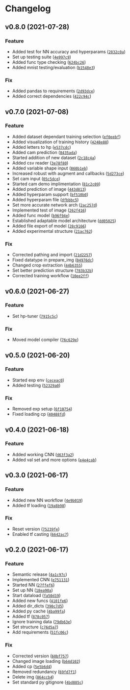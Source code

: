 # Changelog

<!--next-version-placeholder-->

## v0.8.0 (2021-07-28)
### Feature
* Added test for NN accuracy and hyperparams ([`2832c0a`](https://github.com/kheinrich93/GestureDetector/commit/2832c0ab66851b3dbdcb31037d771f9bb63534e3))
* Set up testing suite ([`4e997c9`](https://github.com/kheinrich93/GestureDetector/commit/4e997c919fd102952f50ec7a79ffa2ea7fd417dc))
* Added func type checking ([`624bc26`](https://github.com/kheinrich93/GestureDetector/commit/624bc260d863db6c4b450df01a9470dfedd52777))
* Added mnist testing/evaluation ([`b1548e3`](https://github.com/kheinrich93/GestureDetector/commit/b1548e3636b39d1b61f874caf8ba95850eff1f6f))

### Fix
* Added pandas to requirements ([`2d93dce`](https://github.com/kheinrich93/GestureDetector/commit/2d93dce76380d2ca43e39f40d9212f16bab4bdc4))
* Added correct dependencies ([`422c94c`](https://github.com/kheinrich93/GestureDetector/commit/422c94c071716209ac519131a76ff3e6ecc9c2a4))

## v0.7.0 (2021-07-08)
### Feature
* Added dataset dependant training selection ([`ef0eebf`](https://github.com/kheinrich93/GestureDetector/commit/ef0eebf4a1e2932b0feeee736f64ab41b8c2c2f7))
* Added visualization of training history ([`4248e88`](https://github.com/kheinrich93/GestureDetector/commit/4248e88b3227b573db7c12d31c66a3a9e332c772))
* Added letters to hp ([`e537cdc`](https://github.com/kheinrich93/GestureDetector/commit/e537cdcd6001869974fcdf527db10c93f0061544))
* Added cam prediction ([`8435ada`](https://github.com/kheinrich93/GestureDetector/commit/8435ada07b4ed6ec476a69744a735646ac6d6da6))
* Started addition of new dataset ([`2c18c4a`](https://github.com/kheinrich93/GestureDetector/commit/2c18c4a2e2fbc909b57b48cfd5fbbb7278731ef0))
* Added csv reader ([`3e78f80`](https://github.com/kheinrich93/GestureDetector/commit/3e78f8003b934dee0b8ee8c8d52126f099527e32))
* Added variable shape input ([`860b1eb`](https://github.com/kheinrich93/GestureDetector/commit/860b1eb092eed543365f2d0c1e4b0c9c3dcfbe93))
* Increased robust with augment and callbacks ([`5d273ce`](https://github.com/kheinrich93/GestureDetector/commit/5d273cebd9f7cd77d6e0e9096c38ce5eff65c024))
* Set cam input ([`05c5dce`](https://github.com/kheinrich93/GestureDetector/commit/05c5dcedd102cf74549ccb14a9e385b97514593c))
* Started cam demo implimentation ([`81c2c09`](https://github.com/kheinrich93/GestureDetector/commit/81c2c09fed663a1fae5d12d470cbb4e59ef3444d))
* Added prediction of image ([`443d813`](https://github.com/kheinrich93/GestureDetector/commit/443d813dff12da645b5e909c68ccba3a16244e6a))
* Added hyperparam support ([`bf510b0`](https://github.com/kheinrich93/GestureDetector/commit/bf510b02a75e0472c7c77325bba8668ad1553973))
* Added hyperparam file ([`dfbbbc5`](https://github.com/kheinrich93/GestureDetector/commit/dfbbbc53c64450d47b3032798343b514775683b9))
* Set more accurate network arch ([`2ac257d`](https://github.com/kheinrich93/GestureDetector/commit/2ac257d8716e8a28c5c358c476d164e2bb924e7e))
* Implemented test of image ([`262f416`](https://github.com/kheinrich93/GestureDetector/commit/262f416fc6588463d2fab442d22111faab68fb25))
* Added func model ([`b96f94e`](https://github.com/kheinrich93/GestureDetector/commit/b96f94e37352b0c238f23aa1a05cfb8eb8224666))
* Established adaptable model architecture ([`dd05025`](https://github.com/kheinrich93/GestureDetector/commit/dd0502547af7f05a462fe8f9d5b67902b1b8c863))
* Added file export of model ([`28c9166`](https://github.com/kheinrich93/GestureDetector/commit/28c91668ae970ba7db83f8bdf5b4fca6da876368))
* Added experimental structure ([`21ac762`](https://github.com/kheinrich93/GestureDetector/commit/21ac7626931db34dd0dc8102e54b2d6931cad1fc))

### Fix
* Corrected pathing and import ([`21d2257`](https://github.com/kheinrich93/GestureDetector/commit/21d225709567004c41766aa7e4e77b8c13c76e4d))
* Fixed datatype in prepare_img ([`04976dc`](https://github.com/kheinrich93/GestureDetector/commit/04976dc719624f88d1650073c74b00176daaa4b6))
* Changed crop extraction ([`44b6355`](https://github.com/kheinrich93/GestureDetector/commit/44b6355637e9204e0e60e49686958989b5d44eeb))
* Set better prediction structure ([`783b32b`](https://github.com/kheinrich93/GestureDetector/commit/783b32b561658f59c08ba1953c139498e7d3de37))
* Corrected training workflow ([`10ee2ff`](https://github.com/kheinrich93/GestureDetector/commit/10ee2ff987f5fe9dd14dfa9a22fc58a3216599f6))

## v0.6.0 (2021-06-27)
### Feature
* Set hp-tuner ([`7915c5c`](https://github.com/kheinrich93/GestureDetector/commit/7915c5c8b0ffbbb5152a70c69961fa764261cdc3))

### Fix
* Moved model compiler ([`76c629e`](https://github.com/kheinrich93/GestureDetector/commit/76c629edebd88842090ba4721c82bd39e18bf09a))

## v0.5.0 (2021-06-20)
### Feature
* Started exp env ([`ceceac0`](https://github.com/kheinrich93/GestureDetector/commit/ceceac08bf50adfc840526353d935d90c94f1573))
* Added testing ([`52329a0`](https://github.com/kheinrich93/GestureDetector/commit/52329a03ee7611ec58d1f33d7ccf91a77021683f))

### Fix
* Removed exp setup ([`6f10754`](https://github.com/kheinrich93/GestureDetector/commit/6f107548c4730a1ed6700692e1db6a68043f529b))
* Fixed loading cp ([`40488fd`](https://github.com/kheinrich93/GestureDetector/commit/40488fdd74d6ebbe23d7d07eec19ed0adcb25795))

## v0.4.0 (2021-06-18)
### Feature
* Added working CNN ([`d63f3a2`](https://github.com/kheinrich93/GestureDetector/commit/d63f3a203204fa59e4d48bd3c98c23248cd42084))
* Added val set and more options ([`e4e4cab`](https://github.com/kheinrich93/GestureDetector/commit/e4e4cabaa39ff20a59fdebc59968076e2ba3010a))

## v0.3.0 (2021-06-17)
### Feature
* Added new NN workflow ([`4e9b019`](https://github.com/kheinrich93/GestureDetector/commit/4e9b019b11b349647ff6d3cefc731127e6426318))
* Added tf loading ([`19a8b98`](https://github.com/kheinrich93/GestureDetector/commit/19a8b987bfafe4ff07cb3121aa795c05b79b012f))

### Fix
* Reset version ([`75239fe`](https://github.com/kheinrich93/GestureDetector/commit/75239fe17adea0a1ecd0fff221fe4b27643e46c4))
* Enabled tf casting ([`6642ac7`](https://github.com/kheinrich93/GestureDetector/commit/6642ac7cada2f721baa8e4ae54f50b5469ec6907))

## v0.2.0 (2021-06-17)
### Feature
* Semantic release ([`4a1c97c`](https://github.com/kheinrich93/GestureDetector/commit/4a1c97c4e21c9b07aa1f79eed0a0eadeed1cb956))
* Implemented CNN ([`e751131`](https://github.com/kheinrich93/GestureDetector/commit/e7511311112bf9a85bdb6dc4d75ca3c411b1ce38))
* Started NN ([`27ffef6`](https://github.com/kheinrich93/GestureDetector/commit/27ffef6d7b2f331f83acc7b5b87688c5a5d71766))
* Set up NN ([`18ea90a`](https://github.com/kheinrich93/GestureDetector/commit/18ea90a9bac9ca0351e090c8f5389822fdbe64cc))
* Start dataload ([`fa50d19`](https://github.com/kheinrich93/GestureDetector/commit/fa50d19e5cd424eedbef2a09f8044bae6fca479f))
* Added new funcs ([`4101fe6`](https://github.com/kheinrich93/GestureDetector/commit/4101fe65f59d91202155f6c750d4576516ef50a6))
* Added dir_dicts ([`390c7d5`](https://github.com/kheinrich93/GestureDetector/commit/390c7d521f91802c171d9c1034afc3f8a16b780f))
* Added py cache ([`4ba99fa`](https://github.com/kheinrich93/GestureDetector/commit/4ba99fa610ea2984c6579be5c5eac8b34e372c92))
* Added tf ([`878c057`](https://github.com/kheinrich93/GestureDetector/commit/878c0578aeda22f8330e8c95fc92f38b1550584c))
* Ignore training data ([`79db63e`](https://github.com/kheinrich93/GestureDetector/commit/79db63efd267d14c03a0bbe13f6c2c2df78507c9))
* Set structure ([`c76d5a7`](https://github.com/kheinrich93/GestureDetector/commit/c76d5a7939c0b7014934eb4708d079e9e94303f7))
* Add requirements ([`51fc06c`](https://github.com/kheinrich93/GestureDetector/commit/51fc06ca47ac3123de6394f606d31410d72c3962))

### Fix
* Corrected version ([`60bf757`](https://github.com/kheinrich93/GestureDetector/commit/60bf7579dbc5adaceeca36895852d058355282c9))
* Changed image loading ([`b64d102`](https://github.com/kheinrich93/GestureDetector/commit/b64d102e02f0c4c309abce2ba794b5073b14a148))
* Added cp ([`5e5b6d4`](https://github.com/kheinrich93/GestureDetector/commit/5e5b6d484f4f5e6faf1b3d853d9a6cf585186d24))
* Removed redundancy ([`69fd7f1`](https://github.com/kheinrich93/GestureDetector/commit/69fd7f1404c375b4467633de105f8a0dd06312f2))
* Delete img ([`864ccb4`](https://github.com/kheinrich93/GestureDetector/commit/864ccb426c6524de83fad3c74fec5531fdd60602))
* Set standard py gitignore ([`4bd885c`](https://github.com/kheinrich93/GestureDetector/commit/4bd885c3bdd2da8366b6a7010b56d43d6382fd5c))
